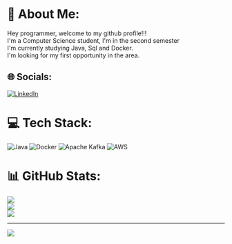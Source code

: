 # 💫 About Me:
Hey programmer, welcome to my github profile!!!<br>I'm a Computer Science student, I'm in the second semester<br>I'm currently studying Java, Sql and Docker.<br>I'm looking for my first opportunity in the area.


## 🌐 Socials:
[![LinkedIn](https://img.shields.io/badge/LinkedIn-%230077B5.svg?logo=linkedin&logoColor=white)](https://linkedin.com/in/https://www.linkedin.com/in/anderson-vasconcelos-760691264/) 

# 💻 Tech Stack:
![Java](https://img.shields.io/badge/java-%23ED8B00.svg?style=plastic&logo=openjdk&logoColor=white) ![Docker](https://img.shields.io/badge/docker-%230db7ed.svg?style=plastic&logo=docker&logoColor=white) ![Apache Kafka](https://img.shields.io/badge/Apache%20Kafka-000?style=plastic&logo=apachekafka) ![AWS](https://img.shields.io/badge/AWS-%23FF9900.svg?style=plastic&logo=amazon-aws&logoColor=white)
# 📊 GitHub Stats:
![](https://github-readme-stats.vercel.app/api?username=vascsx&theme=vue-dark&hide_border=false&include_all_commits=false&count_private=false)<br/>
![](https://github-readme-streak-stats.herokuapp.com/?user=vascsx&theme=vue-dark&hide_border=false)<br/>
![](https://github-readme-stats.vercel.app/api/top-langs/?username=vascsx&theme=vue-dark&hide_border=false&include_all_commits=false&count_private=false&layout=compact)

---
[![](https://visitcount.itsvg.in/api?id=vascsx&icon=0&color=8)](https://visitcount.itsvg.in)

<!-- Proudly created with GPRM ( https://gprm.itsvg.in ) -->
